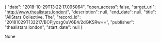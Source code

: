 {
  "date": "2018-10-29T13:22:17.095064", 
  "open_access": false, 
  "target_url": "http://www.theallstars.london/", 
  "description": null, 
  "end_date": null, 
  "title": "AllStars Collective, The", 
  "record_id": "20181029T132217/BOPjycsg0uV6E4/2dGKSRw==", 
  "publisher": "theallstars.london", 
  "start_date": null
}

None